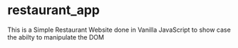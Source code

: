 # restaurant_app
This is a Simple Restaurant Website done in Vanilla JavaScript to show case the abilty to manipulate the DOM 
